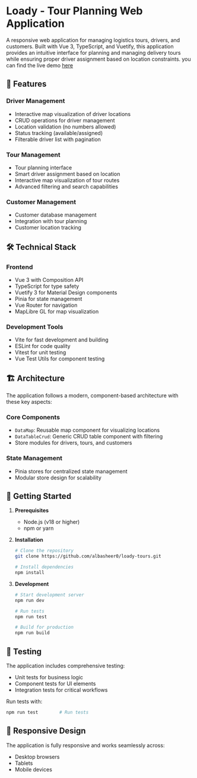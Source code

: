 # Loady - Tour Planning Web Application

A responsive web application for managing logistics tours, drivers, and customers. Built with Vue 3, TypeScript, and Vuetify, this application provides an intuitive interface for planning and managing delivery tours while ensuring proper driver assignment based on location constraints.
you can find the live demo [here](https://loady-tour.web.app/)

## 🚀 Features

### Driver Management
- Interactive map visualization of driver locations
- CRUD operations for driver management
- Location validation (no numbers allowed)
- Status tracking (available/assigned)
- Filterable driver list with pagination

### Tour Management
- Tour planning interface
- Smart driver assignment based on location
- Interactive map visualization of tour routes
- Advanced filtering and search capabilities

### Customer Management
- Customer database management
- Integration with tour planning
- Customer location tracking

## 🛠 Technical Stack

### Frontend
- Vue 3 with Composition API
- TypeScript for type safety
- Vuetify 3 for Material Design components
- Pinia for state management
- Vue Router for navigation
- MapLibre GL for map visualization

### Development Tools
- Vite for fast development and building
- ESLint for code quality
- Vitest for unit testing
- Vue Test Utils for component testing

## 🏗 Architecture

The application follows a modern, component-based architecture with these key aspects:

### Core Components
- `DataMap`: Reusable map component for visualizing locations
- `DataTableCrud`: Generic CRUD table component with filtering
- Store modules for drivers, tours, and customers

### State Management
- Pinia stores for centralized state management
- Modular store design for scalability


## 🚦 Getting Started

1. **Prerequisites**
   - Node.js (v18 or higher)
   - npm or yarn

2. **Installation**
   ```bash
   # Clone the repository
   git clone https://github.com/albasheer0/loady-tours.git

   # Install dependencies
   npm install
   ```

3. **Development**
   ```bash
   # Start development server
   npm run dev

   # Run tests
   npm run test

   # Build for production
   npm run build
   ```

## 🧪 Testing

The application includes comprehensive testing:
- Unit tests for business logic
- Component tests for UI elements
- Integration tests for critical workflows

Run tests with:
```bash
npm run test        # Run tests
```

## 📱 Responsive Design

The application is fully responsive and works seamlessly across:
- Desktop browsers
- Tablets
- Mobile devices
